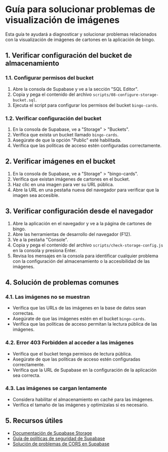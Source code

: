 # Guía para solucionar problemas de visualización de imágenes

Esta guía te ayudará a diagnosticar y solucionar problemas relacionados con la visualización de imágenes de cartones en la aplicación de bingo.

## 1. Verificar configuración del bucket de almacenamiento

### 1.1. Configurar permisos del bucket

1. Abre la consola de Supabase y ve a la sección "SQL Editor".
2. Copia y pega el contenido del archivo `scripts/08-configure-storage-bucket.sql`.
3. Ejecuta el script para configurar los permisos del bucket `bingo-cards`.

### 1.2. Verificar configuración del bucket

1. En la consola de Supabase, ve a "Storage" > "Buckets".
2. Verifica que exista un bucket llamado `bingo-cards`.
3. Asegúrate de que la opción "Public" esté habilitada.
4. Verifica que las políticas de acceso estén configuradas correctamente.

## 2. Verificar imágenes en el bucket

1. En la consola de Supabase, ve a "Storage" > "bingo-cards".
2. Verifica que existan imágenes de cartones en el bucket.
3. Haz clic en una imagen para ver su URL pública.
4. Abre la URL en una pestaña nueva del navegador para verificar que la imagen sea accesible.

## 3. Verificar configuración desde el navegador

1. Abre la aplicación en el navegador y ve a la página de cartones de bingo.
2. Abre las herramientas de desarrollo del navegador (F12).
3. Ve a la pestaña "Console".
4. Copia y pega el contenido del archivo `scripts/check-storage-config.js` en la consola y presiona Enter.
5. Revisa los mensajes en la consola para identificar cualquier problema con la configuración del almacenamiento o la accesibilidad de las imágenes.

## 4. Solución de problemas comunes

### 4.1. Las imágenes no se muestran

- Verifica que las URLs de las imágenes en la base de datos sean correctas.
- Asegúrate de que las imágenes estén en el bucket `bingo-cards`.
- Verifica que las políticas de acceso permitan la lectura pública de las imágenes.

### 4.2. Error 403 Forbidden al acceder a las imágenes

- Verifica que el bucket tenga permisos de lectura pública.
- Asegúrate de que las políticas de acceso estén configuradas correctamente.
- Verifica que la URL de Supabase en la configuración de la aplicación sea correcta.

### 4.3. Las imágenes se cargan lentamente

- Considera habilitar el almacenamiento en caché para las imágenes.
- Verifica el tamaño de las imágenes y optimízalas si es necesario.

## 5. Recursos útiles

- [Documentación de Supabase Storage](https://supabase.com/docs/guides/storage)
- [Guía de políticas de seguridad de Supabase](https://supabase.com/docs/guides/auth#policies)
- [Solución de problemas de CORS en Supabase](https://supabase.com/docs/guides/storage/solving-cors-issues)

